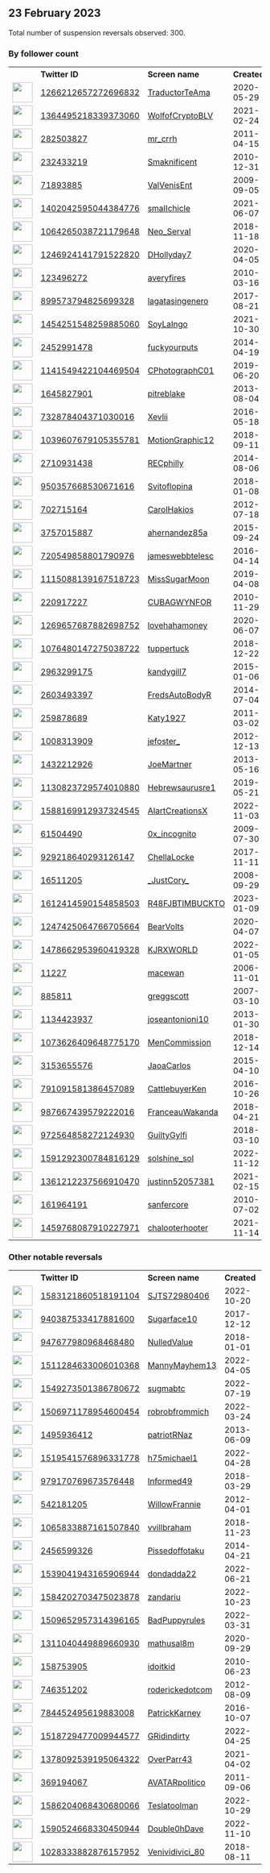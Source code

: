 
## 23 February 2023
Total number of suspension reversals observed: 300.

### By follower count
<table><tr><th></th><th align="left">Twitter ID</th><th align="left">Screen name</th>
<th align="left">Created</th><th align="left">Status</th><th align="left">Suspended</th><th align="left">Followers</th>
<tr><td><a href="https://pbs.twimg.com/profile_images/1606836999595376642/RzEOnnjx_normal.jpg"><img src="https://pbs.twimg.com/profile_images/1606836999595376642/RzEOnnjx_normal.jpg" width="40px" height="40px" align="center"/></a></td><td><a href="https://twitter.com/intent/user?user_id=1266212657272696832">1266212657272696832</a></td><td><a href="https://twitter.com/TraductorTeAma">TraductorTeAma</a></td><td>2020-05-29</td><td align="center"></td><td>2023-02-18</td><td>71650</td></tr>
<tr><td><a href="https://pbs.twimg.com/profile_images/1636002854983876611/5Rstk_hE_normal.jpg"><img src="https://pbs.twimg.com/profile_images/1636002854983876611/5Rstk_hE_normal.jpg" width="40px" height="40px" align="center"/></a></td><td><a href="https://twitter.com/intent/user?user_id=1364495218339373060">1364495218339373060</a></td><td><a href="https://twitter.com/WolfofCryptoBLV">WolfofCryptoBLV</a></td><td>2021-02-24</td><td align="center"></td><td></td><td>55544</td></tr>
<tr><td><a href="https://pbs.twimg.com/profile_images/1628806761510477824/AdDKu9fm_normal.jpg"><img src="https://pbs.twimg.com/profile_images/1628806761510477824/AdDKu9fm_normal.jpg" width="40px" height="40px" align="center"/></a></td><td><a href="https://twitter.com/intent/user?user_id=282503827">282503827</a></td><td><a href="https://twitter.com/mr_crrh">mr_crrh</a></td><td>2011-04-15</td><td align="center"></td><td></td><td>49304</td></tr>
<tr><td><a href="https://pbs.twimg.com/profile_images/1509970726043860997/EDUYhUa0_normal.jpg"><img src="https://pbs.twimg.com/profile_images/1509970726043860997/EDUYhUa0_normal.jpg" width="40px" height="40px" align="center"/></a></td><td><a href="https://twitter.com/intent/user?user_id=232433219">232433219</a></td><td><a href="https://twitter.com/Smaknificent">Smaknificent</a></td><td>2010-12-31</td><td align="center"></td><td>2022-07-08</td><td>31850</td></tr>
<tr><td><a href="https://pbs.twimg.com/profile_images/1346299294249222145/nc10IFcj_normal.jpg"><img src="https://pbs.twimg.com/profile_images/1346299294249222145/nc10IFcj_normal.jpg" width="40px" height="40px" align="center"/></a></td><td><a href="https://twitter.com/intent/user?user_id=71893885">71893885</a></td><td><a href="https://twitter.com/ValVenisEnt">ValVenisEnt</a></td><td>2009-09-05</td><td align="center"></td><td>2022-04-17</td><td>30071</td></tr>
<tr><td><a href="https://pbs.twimg.com/profile_images/1473605752765956101/OSqboXNt_normal.jpg"><img src="https://pbs.twimg.com/profile_images/1473605752765956101/OSqboXNt_normal.jpg" width="40px" height="40px" align="center"/></a></td><td><a href="https://twitter.com/intent/user?user_id=1402042595044384776">1402042595044384776</a></td><td><a href="https://twitter.com/smaIIchicle">smaIIchicle</a></td><td>2021-06-07</td><td align="center">🔒</td><td></td><td>16929</td></tr>
<tr><td><a href="https://pbs.twimg.com/profile_images/1609495859657334787/pJ9HWIk__normal.jpg"><img src="https://pbs.twimg.com/profile_images/1609495859657334787/pJ9HWIk__normal.jpg" width="40px" height="40px" align="center"/></a></td><td><a href="https://twitter.com/intent/user?user_id=1064265038721179648">1064265038721179648</a></td><td><a href="https://twitter.com/Neo_Serval">Neo_Serval</a></td><td>2018-11-18</td><td align="center"></td><td>2023-01-09</td><td>16149</td></tr>
<tr><td><a href="https://pbs.twimg.com/profile_images/1494392158006226944/jvqk_COb_normal.jpg"><img src="https://pbs.twimg.com/profile_images/1494392158006226944/jvqk_COb_normal.jpg" width="40px" height="40px" align="center"/></a></td><td><a href="https://twitter.com/intent/user?user_id=1246924141791522820">1246924141791522820</a></td><td><a href="https://twitter.com/DHollyday7">DHollyday7</a></td><td>2020-04-05</td><td align="center"></td><td>2022-09-04</td><td>14768</td></tr>
<tr><td><a href="https://pbs.twimg.com/profile_images/1628277104080211971/lzcZUVGi_normal.jpg"><img src="https://pbs.twimg.com/profile_images/1628277104080211971/lzcZUVGi_normal.jpg" width="40px" height="40px" align="center"/></a></td><td><a href="https://twitter.com/intent/user?user_id=123496272">123496272</a></td><td><a href="https://twitter.com/averyfires">averyfires</a></td><td>2010-03-16</td><td align="center"></td><td></td><td>10600</td></tr>
<tr><td><a href="https://pbs.twimg.com/profile_images/1632467599622586368/qzSPZ4qA_normal.jpg"><img src="https://pbs.twimg.com/profile_images/1632467599622586368/qzSPZ4qA_normal.jpg" width="40px" height="40px" align="center"/></a></td><td><a href="https://twitter.com/intent/user?user_id=899573794825699328">899573794825699328</a></td><td><a href="https://twitter.com/lagatasingenero">lagatasingenero</a></td><td>2017-08-21</td><td align="center"></td><td></td><td>9372</td></tr>
<tr><td><a href="https://pbs.twimg.com/profile_images/1623082109454766081/RJZmF2on_normal.jpg"><img src="https://pbs.twimg.com/profile_images/1623082109454766081/RJZmF2on_normal.jpg" width="40px" height="40px" align="center"/></a></td><td><a href="https://twitter.com/intent/user?user_id=1454251548259885060">1454251548259885060</a></td><td><a href="https://twitter.com/SoyLaIngo">SoyLaIngo</a></td><td>2021-10-30</td><td align="center"></td><td>2022-10-10</td><td>8803</td></tr>
<tr><td><a href="https://pbs.twimg.com/profile_images/1559406264773267457/9FoTs5jB_normal.jpg"><img src="https://pbs.twimg.com/profile_images/1559406264773267457/9FoTs5jB_normal.jpg" width="40px" height="40px" align="center"/></a></td><td><a href="https://twitter.com/intent/user?user_id=2452991478">2452991478</a></td><td><a href="https://twitter.com/fuckyourputs">fuckyourputs</a></td><td>2014-04-19</td><td align="center"></td><td>2022-11-23</td><td>8720</td></tr>
<tr><td><a href="https://pbs.twimg.com/profile_images/1634010172317212673/H-hMmzf8_normal.jpg"><img src="https://pbs.twimg.com/profile_images/1634010172317212673/H-hMmzf8_normal.jpg" width="40px" height="40px" align="center"/></a></td><td><a href="https://twitter.com/intent/user?user_id=1141549422104469504">1141549422104469504</a></td><td><a href="https://twitter.com/CPhotographC01">CPhotographC01</a></td><td>2019-06-20</td><td align="center"></td><td>2022-12-21</td><td>6679</td></tr>
<tr><td><a href="https://pbs.twimg.com/profile_images/1604566690951577602/8t7icaZm_normal.jpg"><img src="https://pbs.twimg.com/profile_images/1604566690951577602/8t7icaZm_normal.jpg" width="40px" height="40px" align="center"/></a></td><td><a href="https://twitter.com/intent/user?user_id=1645827901">1645827901</a></td><td><a href="https://twitter.com/pitreblake">pitreblake</a></td><td>2013-08-04</td><td align="center"></td><td>2023-01-25</td><td>6388</td></tr>
<tr><td><a href="https://pbs.twimg.com/profile_images/1214015028074033152/7Chqd6oq_normal.jpg"><img src="https://pbs.twimg.com/profile_images/1214015028074033152/7Chqd6oq_normal.jpg" width="40px" height="40px" align="center"/></a></td><td><a href="https://twitter.com/intent/user?user_id=732878404371030016">732878404371030016</a></td><td><a href="https://twitter.com/Xevlii">Xevlii</a></td><td>2016-05-18</td><td align="center"></td><td></td><td>6172</td></tr>
<tr><td><a href="https://pbs.twimg.com/profile_images/1039608373103276039/YhR4bLqi_normal.jpg"><img src="https://pbs.twimg.com/profile_images/1039608373103276039/YhR4bLqi_normal.jpg" width="40px" height="40px" align="center"/></a></td><td><a href="https://twitter.com/intent/user?user_id=1039607679105355781">1039607679105355781</a></td><td><a href="https://twitter.com/MotionGraphic12">MotionGraphic12</a></td><td>2018-09-11</td><td align="center"></td><td>2023-01-20</td><td>5896</td></tr>
<tr><td><a href="https://pbs.twimg.com/profile_images/1618722499017015303/NabvGT2r_normal.jpg"><img src="https://pbs.twimg.com/profile_images/1618722499017015303/NabvGT2r_normal.jpg" width="40px" height="40px" align="center"/></a></td><td><a href="https://twitter.com/intent/user?user_id=2710931438">2710931438</a></td><td><a href="https://twitter.com/RECphilly">RECphilly</a></td><td>2014-08-06</td><td align="center"></td><td></td><td>5704</td></tr>
<tr><td><a href="https://pbs.twimg.com/profile_images/1636828117841920013/zg2lMT4x_normal.jpg"><img src="https://pbs.twimg.com/profile_images/1636828117841920013/zg2lMT4x_normal.jpg" width="40px" height="40px" align="center"/></a></td><td><a href="https://twitter.com/intent/user?user_id=950357668530671616">950357668530671616</a></td><td><a href="https://twitter.com/Svitoflopina">Svitoflopina</a></td><td>2018-01-08</td><td align="center"></td><td>2023-01-20</td><td>5106</td></tr>
<tr><td><a href="https://pbs.twimg.com/profile_images/648411125768437760/7D4Od1Kb_normal.jpg"><img src="https://pbs.twimg.com/profile_images/648411125768437760/7D4Od1Kb_normal.jpg" width="40px" height="40px" align="center"/></a></td><td><a href="https://twitter.com/intent/user?user_id=702715164">702715164</a></td><td><a href="https://twitter.com/CarolHakios">CarolHakios</a></td><td>2012-07-18</td><td align="center"></td><td></td><td>4801</td></tr>
<tr><td><a href="https://pbs.twimg.com/profile_images/1202870072538214400/fQQmSzBz_normal.png"><img src="https://pbs.twimg.com/profile_images/1202870072538214400/fQQmSzBz_normal.png" width="40px" height="40px" align="center"/></a></td><td><a href="https://twitter.com/intent/user?user_id=3757015887">3757015887</a></td><td><a href="https://twitter.com/ahernandez85a">ahernandez85a</a></td><td>2015-09-24</td><td align="center"></td><td>2022-11-03</td><td>4696</td></tr>
<tr><td><a href="https://pbs.twimg.com/profile_images/1561631484603252736/7vNDUjZ__normal.jpg"><img src="https://pbs.twimg.com/profile_images/1561631484603252736/7vNDUjZ__normal.jpg" width="40px" height="40px" align="center"/></a></td><td><a href="https://twitter.com/intent/user?user_id=720549858801790976">720549858801790976</a></td><td><a href="https://twitter.com/jameswebbtelesc">jameswebbtelesc</a></td><td>2016-04-14</td><td align="center"></td><td>2023-02-16</td><td>4689</td></tr>
<tr><td><a href="https://pbs.twimg.com/profile_images/1643787987535421441/2778USEC_normal.jpg"><img src="https://pbs.twimg.com/profile_images/1643787987535421441/2778USEC_normal.jpg" width="40px" height="40px" align="center"/></a></td><td><a href="https://twitter.com/intent/user?user_id=1115088139167518723">1115088139167518723</a></td><td><a href="https://twitter.com/MissSugarMoon">MissSugarMoon</a></td><td>2019-04-08</td><td align="center"></td><td>2022-06-27</td><td>4183</td></tr>
<tr><td><a href="https://pbs.twimg.com/profile_images/1490490864443002880/a6fWmGlW_normal.jpg"><img src="https://pbs.twimg.com/profile_images/1490490864443002880/a6fWmGlW_normal.jpg" width="40px" height="40px" align="center"/></a></td><td><a href="https://twitter.com/intent/user?user_id=220917227">220917227</a></td><td><a href="https://twitter.com/CUBAGWYNFOR">CUBAGWYNFOR</a></td><td>2010-11-29</td><td align="center"></td><td>2023-02-07</td><td>3578</td></tr>
<tr><td><a href="https://pbs.twimg.com/profile_images/1335000708513456128/hqNq1kCl_normal.jpg"><img src="https://pbs.twimg.com/profile_images/1335000708513456128/hqNq1kCl_normal.jpg" width="40px" height="40px" align="center"/></a></td><td><a href="https://twitter.com/intent/user?user_id=1269657687882698752">1269657687882698752</a></td><td><a href="https://twitter.com/lovehahamoney">lovehahamoney</a></td><td>2020-06-07</td><td align="center">🔒</td><td></td><td>3493</td></tr>
<tr><td><a href="https://pbs.twimg.com/profile_images/1645300012946006016/L5TDVcWn_normal.jpg"><img src="https://pbs.twimg.com/profile_images/1645300012946006016/L5TDVcWn_normal.jpg" width="40px" height="40px" align="center"/></a></td><td><a href="https://twitter.com/intent/user?user_id=1076480147275038722">1076480147275038722</a></td><td><a href="https://twitter.com/tuppertuck">tuppertuck</a></td><td>2018-12-22</td><td align="center">🔒</td><td>2022-12-11</td><td>3387</td></tr>
<tr><td><a href="https://pbs.twimg.com/profile_images/1630184912593510403/12hM25Au_normal.jpg"><img src="https://pbs.twimg.com/profile_images/1630184912593510403/12hM25Au_normal.jpg" width="40px" height="40px" align="center"/></a></td><td><a href="https://twitter.com/intent/user?user_id=2963299175">2963299175</a></td><td><a href="https://twitter.com/kandygill7">kandygill7</a></td><td>2015-01-06</td><td align="center"></td><td></td><td>3273</td></tr>
<tr><td><a href="https://pbs.twimg.com/profile_images/486506566913232896/b_LBTgxo_normal.jpeg"><img src="https://pbs.twimg.com/profile_images/486506566913232896/b_LBTgxo_normal.jpeg" width="40px" height="40px" align="center"/></a></td><td><a href="https://twitter.com/intent/user?user_id=2603493397">2603493397</a></td><td><a href="https://twitter.com/FredsAutoBodyR">FredsAutoBodyR</a></td><td>2014-07-04</td><td align="center"></td><td></td><td>3116</td></tr>
<tr><td><a href="https://pbs.twimg.com/profile_images/1426579940783366148/XXprajcz_normal.jpg"><img src="https://pbs.twimg.com/profile_images/1426579940783366148/XXprajcz_normal.jpg" width="40px" height="40px" align="center"/></a></td><td><a href="https://twitter.com/intent/user?user_id=259878689">259878689</a></td><td><a href="https://twitter.com/Katy1927">Katy1927</a></td><td>2011-03-02</td><td align="center"></td><td>2023-01-04</td><td>3012</td></tr>
<tr><td><a href="https://pbs.twimg.com/profile_images/1437435318618050560/b4W0r8oU_normal.jpg"><img src="https://pbs.twimg.com/profile_images/1437435318618050560/b4W0r8oU_normal.jpg" width="40px" height="40px" align="center"/></a></td><td><a href="https://twitter.com/intent/user?user_id=1008313909">1008313909</a></td><td><a href="https://twitter.com/jefoster_">jefoster_</a></td><td>2012-12-13</td><td align="center"></td><td>2022-07-16</td><td>2920</td></tr>
<tr><td><a href="https://pbs.twimg.com/profile_images/1580111755165982720/chNLK32d_normal.jpg"><img src="https://pbs.twimg.com/profile_images/1580111755165982720/chNLK32d_normal.jpg" width="40px" height="40px" align="center"/></a></td><td><a href="https://twitter.com/intent/user?user_id=1432212926">1432212926</a></td><td><a href="https://twitter.com/JoeMartner">JoeMartner</a></td><td>2013-05-16</td><td align="center"></td><td>2022-11-20</td><td>2655</td></tr>
<tr><td><a href="https://pbs.twimg.com/profile_images/1628997231398338560/hXNCGYDU_normal.jpg"><img src="https://pbs.twimg.com/profile_images/1628997231398338560/hXNCGYDU_normal.jpg" width="40px" height="40px" align="center"/></a></td><td><a href="https://twitter.com/intent/user?user_id=1130823729574010880">1130823729574010880</a></td><td><a href="https://twitter.com/Hebrewsaurusre1">Hebrewsaurusre1</a></td><td>2019-05-21</td><td align="center"></td><td></td><td>2518</td></tr>
<tr><td><a href="https://pbs.twimg.com/profile_images/1588170759540809728/rxEIx5kJ_normal.jpg"><img src="https://pbs.twimg.com/profile_images/1588170759540809728/rxEIx5kJ_normal.jpg" width="40px" height="40px" align="center"/></a></td><td><a href="https://twitter.com/intent/user?user_id=1588169912937324545">1588169912937324545</a></td><td><a href="https://twitter.com/AIartCreationsX">AIartCreationsX</a></td><td>2022-11-03</td><td align="center"></td><td>2023-02-19</td><td>2473</td></tr>
<tr><td><a href="https://pbs.twimg.com/profile_images/1532919715718389760/v_Gb5FXB_normal.jpg"><img src="https://pbs.twimg.com/profile_images/1532919715718389760/v_Gb5FXB_normal.jpg" width="40px" height="40px" align="center"/></a></td><td><a href="https://twitter.com/intent/user?user_id=61504490">61504490</a></td><td><a href="https://twitter.com/0x_incognito">0x_incognito</a></td><td>2009-07-30</td><td align="center"></td><td>2022-08-25</td><td>2421</td></tr>
<tr><td><a href="https://pbs.twimg.com/profile_images/1448987349241810944/MvAxigd3_normal.jpg"><img src="https://pbs.twimg.com/profile_images/1448987349241810944/MvAxigd3_normal.jpg" width="40px" height="40px" align="center"/></a></td><td><a href="https://twitter.com/intent/user?user_id=929218640293126147">929218640293126147</a></td><td><a href="https://twitter.com/ChellaLocke">ChellaLocke</a></td><td>2017-11-11</td><td align="center"></td><td>2022-08-07</td><td>2387</td></tr>
<tr><td><a href="https://pbs.twimg.com/profile_images/1644701591902068738/2VuGce6d_normal.jpg"><img src="https://pbs.twimg.com/profile_images/1644701591902068738/2VuGce6d_normal.jpg" width="40px" height="40px" align="center"/></a></td><td><a href="https://twitter.com/intent/user?user_id=16511205">16511205</a></td><td><a href="https://twitter.com/_JustCory_">_JustCory_</a></td><td>2008-09-29</td><td align="center"></td><td></td><td>2339</td></tr>
<tr><td><a href="https://pbs.twimg.com/profile_images/1620949255283154945/5dzoXvCr_normal.jpg"><img src="https://pbs.twimg.com/profile_images/1620949255283154945/5dzoXvCr_normal.jpg" width="40px" height="40px" align="center"/></a></td><td><a href="https://twitter.com/intent/user?user_id=1612414590154858503">1612414590154858503</a></td><td><a href="https://twitter.com/R48FJBTIMBUCKTO">R48FJBTIMBUCKTO</a></td><td>2023-01-09</td><td align="center"></td><td>2023-02-22</td><td>2186</td></tr>
<tr><td><a href="https://pbs.twimg.com/profile_images/1627894840695349248/qW6lGgY8_normal.jpg"><img src="https://pbs.twimg.com/profile_images/1627894840695349248/qW6lGgY8_normal.jpg" width="40px" height="40px" align="center"/></a></td><td><a href="https://twitter.com/intent/user?user_id=1247425064766705664">1247425064766705664</a></td><td><a href="https://twitter.com/BearVolts">BearVolts</a></td><td>2020-04-07</td><td align="center"></td><td></td><td>2112</td></tr>
<tr><td><a href="https://pbs.twimg.com/profile_images/1598171968850870272/tdZI2mUg_normal.jpg"><img src="https://pbs.twimg.com/profile_images/1598171968850870272/tdZI2mUg_normal.jpg" width="40px" height="40px" align="center"/></a></td><td><a href="https://twitter.com/intent/user?user_id=1478662953960419328">1478662953960419328</a></td><td><a href="https://twitter.com/KJRXWORLD">KJRXWORLD</a></td><td>2022-01-05</td><td align="center"></td><td>2022-12-03</td><td>2091</td></tr>
<tr><td><a href="https://pbs.twimg.com/profile_images/1635480317841620993/Y-R0of5W_normal.jpg"><img src="https://pbs.twimg.com/profile_images/1635480317841620993/Y-R0of5W_normal.jpg" width="40px" height="40px" align="center"/></a></td><td><a href="https://twitter.com/intent/user?user_id=11227">11227</a></td><td><a href="https://twitter.com/macewan">macewan</a></td><td>2006-11-01</td><td align="center"></td><td></td><td>1971</td></tr>
<tr><td><a href="https://pbs.twimg.com/profile_images/1638716416286396416/z3KzC_ew_normal.jpg"><img src="https://pbs.twimg.com/profile_images/1638716416286396416/z3KzC_ew_normal.jpg" width="40px" height="40px" align="center"/></a></td><td><a href="https://twitter.com/intent/user?user_id=885811">885811</a></td><td><a href="https://twitter.com/greggscott">greggscott</a></td><td>2007-03-10</td><td align="center">🔒</td><td>2023-01-24</td><td>1872</td></tr>
<tr><td><a href="https://pbs.twimg.com/profile_images/1524016415124209664/yechTMf-_normal.jpg"><img src="https://pbs.twimg.com/profile_images/1524016415124209664/yechTMf-_normal.jpg" width="40px" height="40px" align="center"/></a></td><td><a href="https://twitter.com/intent/user?user_id=1134423937">1134423937</a></td><td><a href="https://twitter.com/joseantonioni10">joseantonioni10</a></td><td>2013-01-30</td><td align="center"></td><td>2022-12-13</td><td>1836</td></tr>
<tr><td><a href="https://pbs.twimg.com/profile_images/1325534914406608897/oZq9pnDh_normal.jpg"><img src="https://pbs.twimg.com/profile_images/1325534914406608897/oZq9pnDh_normal.jpg" width="40px" height="40px" align="center"/></a></td><td><a href="https://twitter.com/intent/user?user_id=1073626409648775170">1073626409648775170</a></td><td><a href="https://twitter.com/MenCommission">MenCommission</a></td><td>2018-12-14</td><td align="center"></td><td>2022-09-25</td><td>1826</td></tr>
<tr><td><a href="https://pbs.twimg.com/profile_images/1626156193314926592/usH7ga0C_normal.jpg"><img src="https://pbs.twimg.com/profile_images/1626156193314926592/usH7ga0C_normal.jpg" width="40px" height="40px" align="center"/></a></td><td><a href="https://twitter.com/intent/user?user_id=3153655576">3153655576</a></td><td><a href="https://twitter.com/JaoaCarlos">JaoaCarlos</a></td><td>2015-04-10</td><td align="center"></td><td>2022-06-28</td><td>1738</td></tr>
<tr><td><a href="https://pbs.twimg.com/profile_images/926890677937389568/RibvUFo3_normal.jpg"><img src="https://pbs.twimg.com/profile_images/926890677937389568/RibvUFo3_normal.jpg" width="40px" height="40px" align="center"/></a></td><td><a href="https://twitter.com/intent/user?user_id=791091581386457089">791091581386457089</a></td><td><a href="https://twitter.com/CattlebuyerKen">CattlebuyerKen</a></td><td>2016-10-26</td><td align="center"></td><td></td><td>1685</td></tr>
<tr><td><a href="https://pbs.twimg.com/profile_images/990970077595013121/ayHt8VoM_normal.jpg"><img src="https://pbs.twimg.com/profile_images/990970077595013121/ayHt8VoM_normal.jpg" width="40px" height="40px" align="center"/></a></td><td><a href="https://twitter.com/intent/user?user_id=987667439579222016">987667439579222016</a></td><td><a href="https://twitter.com/FranceauWakanda">FranceauWakanda</a></td><td>2018-04-21</td><td align="center"></td><td></td><td>1575</td></tr>
<tr><td><a href="https://pbs.twimg.com/profile_images/1527381750887829504/M3-Q6diB_normal.jpg"><img src="https://pbs.twimg.com/profile_images/1527381750887829504/M3-Q6diB_normal.jpg" width="40px" height="40px" align="center"/></a></td><td><a href="https://twitter.com/intent/user?user_id=972564858272124930">972564858272124930</a></td><td><a href="https://twitter.com/GuiltyGylfi">GuiltyGylfi</a></td><td>2018-03-10</td><td align="center"></td><td>2022-07-27</td><td>1434</td></tr>
<tr><td><a href="https://pbs.twimg.com/profile_images/1628084109334523928/odzSmwWi_normal.jpg"><img src="https://pbs.twimg.com/profile_images/1628084109334523928/odzSmwWi_normal.jpg" width="40px" height="40px" align="center"/></a></td><td><a href="https://twitter.com/intent/user?user_id=1591292300784816129">1591292300784816129</a></td><td><a href="https://twitter.com/solshine_sol">solshine_sol</a></td><td>2022-11-12</td><td align="center"></td><td>2023-02-09</td><td>1407</td></tr>
<tr><td><a href="https://pbs.twimg.com/profile_images/1638396628791861248/MaNhfI2y_normal.jpg"><img src="https://pbs.twimg.com/profile_images/1638396628791861248/MaNhfI2y_normal.jpg" width="40px" height="40px" align="center"/></a></td><td><a href="https://twitter.com/intent/user?user_id=1361212237566910470">1361212237566910470</a></td><td><a href="https://twitter.com/justinn52057381">justinn52057381</a></td><td>2021-02-15</td><td align="center"></td><td>2023-01-24</td><td>1355</td></tr>
<tr><td><a href="https://pbs.twimg.com/profile_images/1643932838956244993/g24SCchT_normal.jpg"><img src="https://pbs.twimg.com/profile_images/1643932838956244993/g24SCchT_normal.jpg" width="40px" height="40px" align="center"/></a></td><td><a href="https://twitter.com/intent/user?user_id=161964191">161964191</a></td><td><a href="https://twitter.com/sanfercore">sanfercore</a></td><td>2010-07-02</td><td align="center"></td><td>2022-07-04</td><td>1279</td></tr>
<tr><td><a href="https://pbs.twimg.com/profile_images/1459768237328117762/Noq6Yb6s_normal.jpg"><img src="https://pbs.twimg.com/profile_images/1459768237328117762/Noq6Yb6s_normal.jpg" width="40px" height="40px" align="center"/></a></td><td><a href="https://twitter.com/intent/user?user_id=1459768087910227971">1459768087910227971</a></td><td><a href="https://twitter.com/chalooterhooter">chalooterhooter</a></td><td>2021-11-14</td><td align="center"></td><td>2022-10-29</td><td>1226</td></tr>
</table>

### Other notable reversals
<table><tr><th></th><th align="left">Twitter ID</th><th align="left">Screen name</th>
<th align="left">Created</th><th align="left">Status</th><th align="left">Suspended</th><th align="left">Followers</th>
<tr><td><a href="https://pbs.twimg.com/profile_images/1609921259017469956/feXb8BX3_normal.jpg"><img src="https://pbs.twimg.com/profile_images/1609921259017469956/feXb8BX3_normal.jpg" width="40px" height="40px" align="center"/></a></td><td><a href="https://twitter.com/intent/user?user_id=1583121860518191104">1583121860518191104</a></td><td><a href="https://twitter.com/SJTS72980406">SJTS72980406</a></td><td>2022-10-20</td><td align="center"></td><td>2023-01-28</td><td>895</td></tr>
<tr><td><a href="https://pbs.twimg.com/profile_images/969026397346848769/phhuWZbo_normal.jpg"><img src="https://pbs.twimg.com/profile_images/969026397346848769/phhuWZbo_normal.jpg" width="40px" height="40px" align="center"/></a></td><td><a href="https://twitter.com/intent/user?user_id=940387533417881600">940387533417881600</a></td><td><a href="https://twitter.com/Sugarface10">Sugarface10</a></td><td>2017-12-12</td><td align="center">🔒</td><td>2022-06-25</td><td>243</td></tr>
<tr><td><a href="https://pbs.twimg.com/profile_images/1551883128762814465/01kQKw60_normal.jpg"><img src="https://pbs.twimg.com/profile_images/1551883128762814465/01kQKw60_normal.jpg" width="40px" height="40px" align="center"/></a></td><td><a href="https://twitter.com/intent/user?user_id=947677980968468480">947677980968468480</a></td><td><a href="https://twitter.com/NulledValue">NulledValue</a></td><td>2018-01-01</td><td align="center"></td><td>2022-12-19</td><td>241</td></tr>
<tr><td><a href="https://pbs.twimg.com/profile_images/1633631152140587008/12VXzowP_normal.jpg"><img src="https://pbs.twimg.com/profile_images/1633631152140587008/12VXzowP_normal.jpg" width="40px" height="40px" align="center"/></a></td><td><a href="https://twitter.com/intent/user?user_id=1511284633006010368">1511284633006010368</a></td><td><a href="https://twitter.com/MannyMayhem13">MannyMayhem13</a></td><td>2022-04-05</td><td align="center"></td><td>2022-12-12</td><td>222</td></tr>
<tr><td><a href="https://pbs.twimg.com/profile_images/1549274097745420288/QneJyvH9_normal.jpg"><img src="https://pbs.twimg.com/profile_images/1549274097745420288/QneJyvH9_normal.jpg" width="40px" height="40px" align="center"/></a></td><td><a href="https://twitter.com/intent/user?user_id=1549273501386780672">1549273501386780672</a></td><td><a href="https://twitter.com/sugmabtc">sugmabtc</a></td><td>2022-07-19</td><td align="center"></td><td>2022-12-01</td><td>325</td></tr>
<tr><td><a href="https://pbs.twimg.com/profile_images/1540431497416540161/gBt8vXVh_normal.jpg"><img src="https://pbs.twimg.com/profile_images/1540431497416540161/gBt8vXVh_normal.jpg" width="40px" height="40px" align="center"/></a></td><td><a href="https://twitter.com/intent/user?user_id=1506971178954600454">1506971178954600454</a></td><td><a href="https://twitter.com/robrobfrommich">robrobfrommich</a></td><td>2022-03-24</td><td align="center">🚫</td><td>2022-12-22</td><td>48</td></tr>
<tr><td><a href="https://pbs.twimg.com/profile_images/1350187878614134784/aRvxWBRH_normal.jpg"><img src="https://pbs.twimg.com/profile_images/1350187878614134784/aRvxWBRH_normal.jpg" width="40px" height="40px" align="center"/></a></td><td><a href="https://twitter.com/intent/user?user_id=1495936412">1495936412</a></td><td><a href="https://twitter.com/patriotRNaz">patriotRNaz</a></td><td>2013-06-09</td><td align="center"></td><td>2022-12-27</td><td>937</td></tr>
<tr><td><a href="https://pbs.twimg.com/profile_images/1543252690964193283/3pa2SaZX_normal.jpg"><img src="https://pbs.twimg.com/profile_images/1543252690964193283/3pa2SaZX_normal.jpg" width="40px" height="40px" align="center"/></a></td><td><a href="https://twitter.com/intent/user?user_id=1519541576896331778">1519541576896331778</a></td><td><a href="https://twitter.com/h75michael1">h75michael1</a></td><td>2022-04-28</td><td align="center"></td><td>2023-01-08</td><td>529</td></tr>
<tr><td><a href="https://pbs.twimg.com/profile_images/1309608018330427392/fkG4-gCB_normal.jpg"><img src="https://pbs.twimg.com/profile_images/1309608018330427392/fkG4-gCB_normal.jpg" width="40px" height="40px" align="center"/></a></td><td><a href="https://twitter.com/intent/user?user_id=979170769673576448">979170769673576448</a></td><td><a href="https://twitter.com/Informed49">Informed49</a></td><td>2018-03-29</td><td align="center"></td><td>2022-12-28</td><td>225</td></tr>
<tr><td><a href="https://pbs.twimg.com/profile_images/1494102926549258241/us-f0PSN_normal.jpg"><img src="https://pbs.twimg.com/profile_images/1494102926549258241/us-f0PSN_normal.jpg" width="40px" height="40px" align="center"/></a></td><td><a href="https://twitter.com/intent/user?user_id=542181205">542181205</a></td><td><a href="https://twitter.com/WillowFrannie">WillowFrannie</a></td><td>2012-04-01</td><td align="center"></td><td>2022-08-24</td><td>50</td></tr>
<tr><td><a href="https://pbs.twimg.com/profile_images/1636466560952041473/K5lLtLnP_normal.jpg"><img src="https://pbs.twimg.com/profile_images/1636466560952041473/K5lLtLnP_normal.jpg" width="40px" height="40px" align="center"/></a></td><td><a href="https://twitter.com/intent/user?user_id=1065833887161507840">1065833887161507840</a></td><td><a href="https://twitter.com/vvillbraham">vvillbraham</a></td><td>2018-11-23</td><td align="center"></td><td>2022-12-26</td><td>115</td></tr>
<tr><td><a href="https://pbs.twimg.com/profile_images/1635705432269369344/zIf-lERc_normal.jpg"><img src="https://pbs.twimg.com/profile_images/1635705432269369344/zIf-lERc_normal.jpg" width="40px" height="40px" align="center"/></a></td><td><a href="https://twitter.com/intent/user?user_id=2456599326">2456599326</a></td><td><a href="https://twitter.com/Pissedoffotaku">Pissedoffotaku</a></td><td>2014-04-21</td><td align="center"></td><td>2022-12-03</td><td>85</td></tr>
<tr><td><a href="https://pbs.twimg.com/profile_images/1637158698295631872/ntp1w768_normal.jpg"><img src="https://pbs.twimg.com/profile_images/1637158698295631872/ntp1w768_normal.jpg" width="40px" height="40px" align="center"/></a></td><td><a href="https://twitter.com/intent/user?user_id=1539041943165906944">1539041943165906944</a></td><td><a href="https://twitter.com/dondadda22">dondadda22</a></td><td>2022-06-21</td><td align="center">🔒</td><td>2023-01-03</td><td>232</td></tr>
<tr><td><a href="https://pbs.twimg.com/profile_images/1628813255064924167/kdmKhb8l_normal.jpg"><img src="https://pbs.twimg.com/profile_images/1628813255064924167/kdmKhb8l_normal.jpg" width="40px" height="40px" align="center"/></a></td><td><a href="https://twitter.com/intent/user?user_id=1584202703475023878">1584202703475023878</a></td><td><a href="https://twitter.com/zandariu">zandariu</a></td><td>2022-10-23</td><td align="center">👋</td><td>2022-12-09</td><td>72</td></tr>
<tr><td><a href="https://pbs.twimg.com/profile_images/1509653141398171648/kXcadC02_normal.png"><img src="https://pbs.twimg.com/profile_images/1509653141398171648/kXcadC02_normal.png" width="40px" height="40px" align="center"/></a></td><td><a href="https://twitter.com/intent/user?user_id=1509652957314396165">1509652957314396165</a></td><td><a href="https://twitter.com/BadPuppyrules">BadPuppyrules</a></td><td>2022-03-31</td><td align="center"></td><td>2022-12-08</td><td>158</td></tr>
<tr><td><a href="https://pbs.twimg.com/profile_images/1630913377424818177/oTsLwcCC_normal.jpg"><img src="https://pbs.twimg.com/profile_images/1630913377424818177/oTsLwcCC_normal.jpg" width="40px" height="40px" align="center"/></a></td><td><a href="https://twitter.com/intent/user?user_id=1311040449889660930">1311040449889660930</a></td><td><a href="https://twitter.com/mathusal8m">mathusal8m</a></td><td>2020-09-29</td><td align="center"></td><td>2022-12-22</td><td>1175</td></tr>
<tr><td><a href="https://pbs.twimg.com/profile_images/1092961589312061440/46VYHUxo_normal.jpg"><img src="https://pbs.twimg.com/profile_images/1092961589312061440/46VYHUxo_normal.jpg" width="40px" height="40px" align="center"/></a></td><td><a href="https://twitter.com/intent/user?user_id=158753905">158753905</a></td><td><a href="https://twitter.com/idoitkid">idoitkid</a></td><td>2010-06-23</td><td align="center"></td><td>2022-12-16</td><td>48</td></tr>
<tr><td><a href="https://pbs.twimg.com/profile_images/735681771023405061/r1SCiZSf_normal.jpg"><img src="https://pbs.twimg.com/profile_images/735681771023405061/r1SCiZSf_normal.jpg" width="40px" height="40px" align="center"/></a></td><td><a href="https://twitter.com/intent/user?user_id=746351202">746351202</a></td><td><a href="https://twitter.com/roderickedotcom">roderickedotcom</a></td><td>2012-08-09</td><td align="center"></td><td>2023-01-24</td><td>325</td></tr>
<tr><td><a href="https://pbs.twimg.com/profile_images/968359823355076609/ZKTCTVI2_normal.jpg"><img src="https://pbs.twimg.com/profile_images/968359823355076609/ZKTCTVI2_normal.jpg" width="40px" height="40px" align="center"/></a></td><td><a href="https://twitter.com/intent/user?user_id=784452495619883008">784452495619883008</a></td><td><a href="https://twitter.com/PatrickKarney">PatrickKarney</a></td><td>2016-10-07</td><td align="center"></td><td>2023-02-16</td><td>138</td></tr>
<tr><td><a href="https://pbs.twimg.com/profile_images/1629187188213575680/1UvxuP4p_normal.jpg"><img src="https://pbs.twimg.com/profile_images/1629187188213575680/1UvxuP4p_normal.jpg" width="40px" height="40px" align="center"/></a></td><td><a href="https://twitter.com/intent/user?user_id=1518729477009944577">1518729477009944577</a></td><td><a href="https://twitter.com/GRidindirty">GRidindirty</a></td><td>2022-04-25</td><td align="center"></td><td>2022-11-21</td><td>34</td></tr>
<tr><td><a href="https://pbs.twimg.com/profile_images/1516156250337251339/kuzLPA4t_normal.jpg"><img src="https://pbs.twimg.com/profile_images/1516156250337251339/kuzLPA4t_normal.jpg" width="40px" height="40px" align="center"/></a></td><td><a href="https://twitter.com/intent/user?user_id=1378092539195064322">1378092539195064322</a></td><td><a href="https://twitter.com/OverParr43">OverParr43</a></td><td>2021-04-02</td><td align="center"></td><td>2023-01-31</td><td>835</td></tr>
<tr><td><a href="https://pbs.twimg.com/profile_images/1281998042359570437/MlnEzz8H_normal.jpg"><img src="https://pbs.twimg.com/profile_images/1281998042359570437/MlnEzz8H_normal.jpg" width="40px" height="40px" align="center"/></a></td><td><a href="https://twitter.com/intent/user?user_id=369194067">369194067</a></td><td><a href="https://twitter.com/AVATARpolitico">AVATARpolitico</a></td><td>2011-09-06</td><td align="center"></td><td>2022-12-25</td><td>28</td></tr>
<tr><td><a href="https://pbs.twimg.com/profile_images/1586682466194149377/i4_C1s6q_normal.jpg"><img src="https://pbs.twimg.com/profile_images/1586682466194149377/i4_C1s6q_normal.jpg" width="40px" height="40px" align="center"/></a></td><td><a href="https://twitter.com/intent/user?user_id=1586204068430680066">1586204068430680066</a></td><td><a href="https://twitter.com/Teslatoolman">Teslatoolman</a></td><td>2022-10-29</td><td align="center"></td><td>2022-11-29</td><td>6</td></tr>
<tr><td><a href="https://pbs.twimg.com/profile_images/1590531852070051840/-j7JPONH_normal.jpg"><img src="https://pbs.twimg.com/profile_images/1590531852070051840/-j7JPONH_normal.jpg" width="40px" height="40px" align="center"/></a></td><td><a href="https://twitter.com/intent/user?user_id=1590524668330450944">1590524668330450944</a></td><td><a href="https://twitter.com/Double0hDave">Double0hDave</a></td><td>2022-11-10</td><td align="center"></td><td>2022-12-21</td><td>48</td></tr>
<tr><td><a href="https://pbs.twimg.com/profile_images/1570650192923496450/I0vBGZBv_normal.jpg"><img src="https://pbs.twimg.com/profile_images/1570650192923496450/I0vBGZBv_normal.jpg" width="40px" height="40px" align="center"/></a></td><td><a href="https://twitter.com/intent/user?user_id=1028333882876157952">1028333882876157952</a></td><td><a href="https://twitter.com/Venividivici_80">Venividivici_80</a></td><td>2018-08-11</td><td align="center"></td><td>2022-12-19</td><td>1170</td></tr>
</table>
